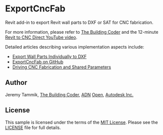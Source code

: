 # ExportCncFab

Revit add-in to export Revit wall parts to DXF or SAT for CNC fabrication.

For more information, please refer to
[The Building Coder](http://thebuildingcoder.typepad.com) and the 12-minute
[Revit to CNC Direct YouTube video](https://www.youtube.com/watch?v=uNJ9RTppqoU).

Detailed articles describing various implementation aspects include:

- [Export Wall Parts Individually to DXF](http://thebuildingcoder.typepad.com/blog/2013/03/export-wall-parts-individually-to-dxf.html)
- [ExportCncFab on GitHub](http://thebuildingcoder.typepad.com/blog/2013/10/exportcncfab-on-github-and-revitlookup-update.html)
- [Driving CNC Fabrication and Shared Parameters](http://thebuildingcoder.typepad.com/blog/2013/12/driving-cnc-fabrication-and-shared-parameters.html)


## Author

Jeremy Tammik,
[The Building Coder](http://thebuildingcoder.typepad.com),
[ADN](http://www.autodesk.com/adn)
[Open](http://www.autodesk.com/adnopen),
[Autodesk Inc.](http://www.autodesk.com)


## License

This sample is licensed under the terms of the [MIT License](http://opensource.org/licenses/MIT).
Please see the [LICENSE](LICENSE) file for full details.
